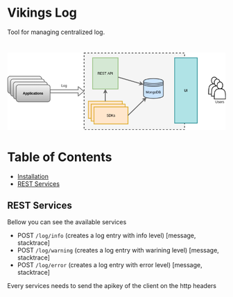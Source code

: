 # Vikings Log

Tool for managing centralized log.
# <img src="log.png" alt="logo">


# Table of Contents
* [Installation](#installation)
* [REST Services](#rest-services)

## REST Services
Bellow you can see the available services
* POST `/log/info` (creates a log entry with info level) [message, stacktrace]
* POST `/log/warning` (creates a log entry with warining level) [message, stacktrace]
* POST `/log/error` (creates a log entry with error level) [message, stacktrace]

Every services needs to send the apikey of the client on the http headers
 